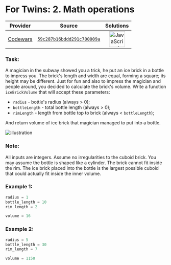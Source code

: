 [_metadata_:generated]: - "true"

# For Twins: 2. Math operations

<!-- INFO TABLE BEGIN -->

| Provider                                        | Source                                                                               | Solutions                                                                                                                                                    |
| :---------------------------------------------: | :----------------------------------------------------------------------------------: | :----------------------------------------------------------------------------------------------------------------------------------------------------------: |
| [Codewars](../../../docs/providers/Codewars.md) | [`59c287b16bddd291c700009a`](https://www.codewars.com/kata/59c287b16bddd291c700009a) | [<img src="https://res.cloudinary.com/rascaltwo/image/upload/v1631924076/javascript_ehszr7.svg" alt="JavaScript" title="JavaScript" width="50" />](solve.js) |

<!-- INFO TABLE END -->

### Task:

A magician in the subway showed you a trick, he put an ice brick in a bottle to impress you. The brick's length and width are equal, forming a square; its height may be different. Just for fun and also to impress the magician and people around, you decided to calculate the brick's volume. Write a function `iceBrickVolume` that will accept these parameters:

- `radius` - bottle's radius (always > 0);
- `bottleLength` - total bottle length (always > 0);
- `rimLength` - length from bottle top to brick (always < `bottleLength`);

And return volume of ice brick that magician managed to put into a bottle.

![illustration](https://i.imgur.com/vU2zzm4.png)

### Note:

All inputs are integers. Assume no irregularities to the cuboid brick.
You may assume the bottle is shaped like a cylinder. The brick cannot fit inside the rim. The ice brick placed into the bottle is the largest possible cuboid that could actually fit inside the inner volume. 

### Example 1:
```c
radius = 1
bottle_length = 10
rim_length = 2

volume = 16
```
### Example 2:
```c
radius = 5
bottle_length = 30
rim_length = 7

volume = 1150
```

